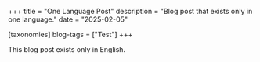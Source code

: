 +++
title = "One Language Post"
description = "Blog post that exists only in one language."
date = "2025-02-05"

[taxonomies]
blog-tags = ["Test"]
+++

This blog post exists only in English.
